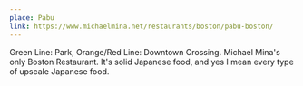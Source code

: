 ```yaml
---
place: Pabu
link: https://www.michaelmina.net/restaurants/boston/pabu-boston/
---
```

Green Line: Park, Orange/Red Line: Downtown Crossing. Michael Mina's only Boston Restaurant.  It's solid Japanese food, and yes I mean every type of upscale Japanese food.